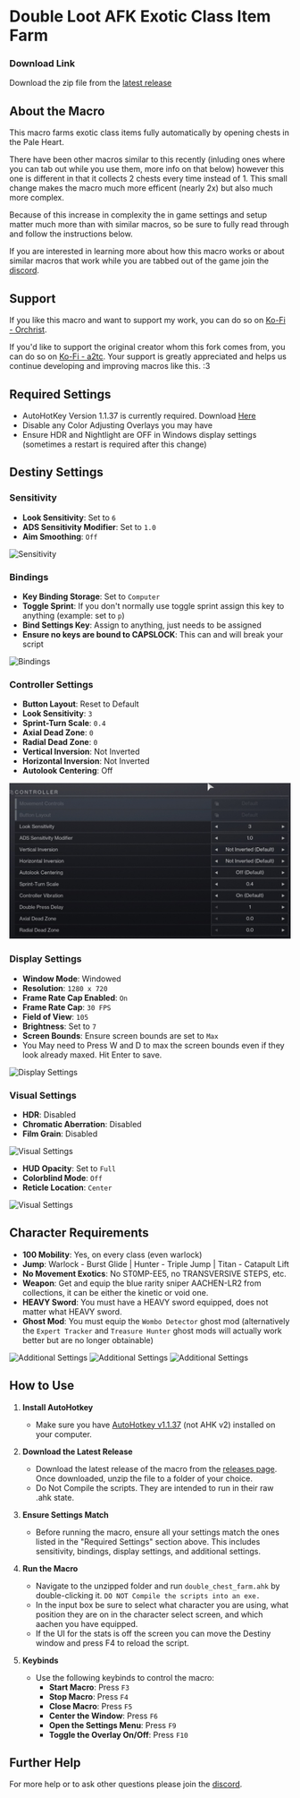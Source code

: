 # Double Loot AFK Exotic Class Item Farm
### Download Link
Download the zip file from the [latest release](https://github.com/orchrist-pc/double-chest-tabbedout/releases/latest)

## About the Macro

This macro farms exotic class items fully automatically by opening chests in the Pale Heart.

There have been other macros similar to this recently (inluding ones where you can tab out while you use them, more info on that below) however this one is different in that it collects 2 chests every time instead of 1. This small change makes the macro much more efficent (nearly 2x) but also much more complex. 

Because of this increase in complexity the in game settings and setup matter much more than with similar macros, so be sure to fully read through and follow the instructions below.

If you are interested in learning more about how this macro works or about similar macros that work while you are tabbed out of the game join the [discord](https://thrallway.com).

## Support
If you like this macro and want to support my work, you can do so on [Ko-Fi - Orchrist](https://ko-fi.com/orchrist).

If you'd like to support the original creator whom this fork comes from, you can do so on [Ko-Fi - a2tc](https://ko-fi.com/a2tc_awesome_guy). 
Your support is greatly appreciated and helps us continue developing and improving macros like this. :3

## Required Settings
- AutoHotKey Version 1.1.37 is currently required.
Download [Here](https://autohotkey.com/download/1.1/AutoHotkey_1.1.37.02_setup.exe)
- Disable any Color Adjusting Overlays you may have
- Ensure HDR and Nightlight are OFF in Windows display settings (sometimes a restart is required after this change)

## Destiny Settings
### Sensitivity
- **Look Sensitivity**: Set to `6`
- **ADS Sensitivity Modifier**: Set to `1.0`
- **Aim Smoothing**: `Off`

  
![Sensitivity](_Libraries/Reference_Images/chest_farm_sens.png)

### Bindings
- **Key Binding Storage**: Set to `Computer`
- **Toggle Sprint**: If you don't normally use toggle sprint assign this key to anything (example: set to `p`)
- **Bind Settings Key**: Assign to anything, just needs to be assigned
- **Ensure no keys are bound to CAPSLOCK**: This can and will break your script


![Bindings](_Libraries/Reference_Images/All_Keybinds.png)

### Controller Settings
- **Button Layout**: Reset to Default
- **Look Sensitivity**: `3`
- **Sprint-Turn Scale**: `0.4`
- **Axial Dead Zone**: `0`
- **Radial Dead Zone**: `0`
- **Vertical Inversion**: Not Inverted
- **Horizontal Inversion**: Not Inverted
- **Autolook Centering**: Off


![Controller Settings](_Libraries/Reference_Images/controller_settings.png)

### Display Settings
- **Window Mode**: Windowed
- **Resolution**: `1280 x 720`
- **Frame Rate Cap Enabled**: `On`
- **Frame Rate Cap**: `30 FPS`
- **Field of View**: `105`
- **Brightness**: Set to `7`
- **Screen Bounds**: Ensure screen bounds are set to `Max`
- You May need to Press W and D to max the screen bounds even if they look already maxed. Hit Enter to save.

  
![Display Settings](_Libraries/Reference_Images/chest_farm_video_settings.png)

### Visual Settings
- **HDR**: Disabled
- **Chromatic Aberration**: Disabled
- **Film Grain**: Disabled

  
![Visual Settings](_Libraries/Reference_Images/chest_farm_additional_video.png)
- **HUD Opacity**: Set to `Full`
- **Colorblind Mode**: `Off`
- **Reticle Location**: `Center`

  
![Visual Settings](_Libraries/Reference_Images/chest_farm_gameplay.png)

## Character Requirements
- **100 Mobility**: Yes, on every class (even warlock)
- **Jump**: Warlock - Burst Glide | Hunter - Triple Jump | Titan - Catapult Lift
- **No Movement Exotics**: No ST0MP-EE5, no TRANSVERSIVE STEPS, etc.
- **Weapon**: Get and equip the blue rarity sniper AACHEN-LR2 from collections, it can be either the kinetic or void one.
- **HEAVY Sword**: You must have a HEAVY sword equipped, does not matter what HEAVY sword.
- **Ghost Mod**: You must equip the `Wombo Detector` ghost mod (alternatively the `Expert Tracker` and `Treasure Hunter` ghost mods will actually work better but are no longer obtainable)

![Additional Settings](_Libraries/Reference_Images/chest_farm_mobi.png)
![Additional Settings](_Libraries/Reference_Images/chest_farm_aachen.png)
![Additional Settings](_Libraries/Reference_Images/chest_farm_ghost_mod.png)

## How to Use

1. **Install AutoHotkey**
   - Make sure you have [AutoHotkey v1.1.37](https://www.autohotkey.com/download/ahk-install.exe) (not AHK v2) installed on your computer.
   
2. **Download the Latest Release**
   - Download the latest release of the macro from the [releases page](https://github.com/orchrist-pc/double-chest-tabbedout/releases/latest). Once downloaded, unzip the file to a folder of your choice.
   - Do Not Compile the scripts. They are intended to run in their raw .ahk state.

3. **Ensure Settings Match**
   - Before running the macro, ensure all your settings match the ones listed in the "Required Settings" section above. This includes sensitivity, bindings, display settings, and additional settings.

4. **Run the Macro**
   - Navigate to the unzipped folder and run `double_chest_farm.ahk` by double-clicking it. `DO NOT Compile the scripts into an exe.`
   - In the input box be sure to select what character you are using, what position they are on in the character select screen, and which aachen you have equipped.
   - If the UI for the stats is off the screen you can move the Destiny window and press F4 to reload the script.

5. **Keybinds**
   - Use the following keybinds to control the macro:
     - **Start Macro**: Press `F3`
     - **Stop Macro**: Press `F4`
     - **Close Macro**: Press `F5`
     - **Center the Window**: Press `F6`
     - **Open the Settings Menu**: Press `F9`
     - **Toggle the Overlay On/Off**: Press `F10`

## Further Help
For more help or to ask other questions please join the [discord](https://thrallway.com).
